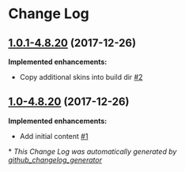 # Change Log

## [1.0.1-4.8.20](https://github.com/chros73/build-mc/tree/1.0.1-4.8.20) (2017-12-26)
**Implemented enhancements:**

- Copy additional skins into build dir [\#2](https://github.com/chros73/build-mc/issues/2)

## [1.0-4.8.20](https://github.com/chros73/build-mc/tree/1.0-4.8.20) (2017-12-26)
**Implemented enhancements:**

- Add initial content [\#1](https://github.com/chros73/build-mc/issues/1)



\* *This Change Log was automatically generated by [github_changelog_generator](https://github.com/skywinder/Github-Changelog-Generator)*